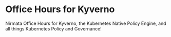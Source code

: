 # Office Hours for Kyverno

Nirmata Office Hours for Kyverno, the Kubernetes Native Policy Engine, and all things Kubernetes Policy and Governance!



